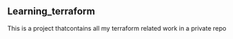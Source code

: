 ## Learning_terraform

This is a project thatcontains all my terraform related work in a private repo


